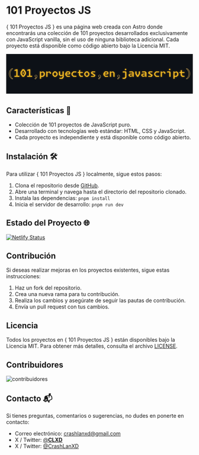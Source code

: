 # 101 Proyectos JS

{ 101 Proyectos JS } es una página web creada con Astro donde encontrarás una colección de 101 proyectos desarrollados exclusivamente con JavaScript vanilla, sin el uso de ninguna biblioteca adicional. Cada proyecto está disponible como código abierto bajo la Licencia MIT.

![(101, proyectos, en, javascript)](image.png)

## Características 🚀

- Colección de 101 proyectos de JavaScript puro.
- Desarrollado con tecnologías web estándar: HTML, CSS y JavaScript.
- Cada proyecto es independiente y está disponible como código abierto.

## Instalación 🛠️

Para utilizar { 101 Proyectos JS } localmente, sigue estos pasos:
1. Clona el repositorio desde [GitHub](https://github.com/CrashLanXD/101-proyectos-javascript).
2. Abre una terminal y navega hasta el directorio del repositorio clonado.
3. Instala las dependencias: `pnpm install`
4. Inicia  el servidor de desarrollo: `pnpm run dev`

## Estado del Proyecto 🌐

[![Netlify Status](https://api.netlify.com/api/v1/badges/8ac31212-7fce-480b-aa9e-16825275f35b/deploy-status)](https://app.netlify.com/sites/javascript101clxd/deploys)

## Contribución

Si deseas realizar mejoras en los proyectos existentes, sigue estas instrucciones:
1. Haz un fork del repositorio.
2. Crea una nueva rama para tu contribución.
3. Realiza los cambios y asegúrate de seguir las pautas de contribución.
4. Envía un pull request con tus cambios.

## Licencia

Todos los proyectos en { 101 Proyectos JS } están disponibles bajo la Licencia MIT. Para obtener más detalles, consulta el archivo [LICENSE](https://github.com/CrashLanXD/101-proyectos-javascript/blob/master/LICENSE).

## Contribuidores 

![contribuidores](https://contrib.rocks/image?repo=CrashLanXD/101-proyectos-javascript)

## Contacto 📬

Si tienes preguntas, comentarios o sugerencias, no dudes en ponerte en contacto:
- Correo electrónico: [crashlanxd@gmail.com](mailto:crashlanxd@gmail.com)
- X / Twitter: [@__CLXD__](https://x.com/__CLXD__)
- X / Twitter: [@CrashLanXD](https://x.com/crashlanxd)
